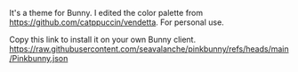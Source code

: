It's a theme for Bunny. I edited the color palette from https://github.com/catppuccin/vendetta.
For personal use.

Copy this link to install it on your own Bunny client.
https://raw.githubusercontent.com/seavalanche/pinkbunny/refs/heads/main/Pinkbunny.json
